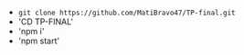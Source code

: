 
- `git clone https://github.com/MatiBravo47/TP-final.git`
- 'CD TP-FINAL'
- 'npm i'
- 'npm start' 
